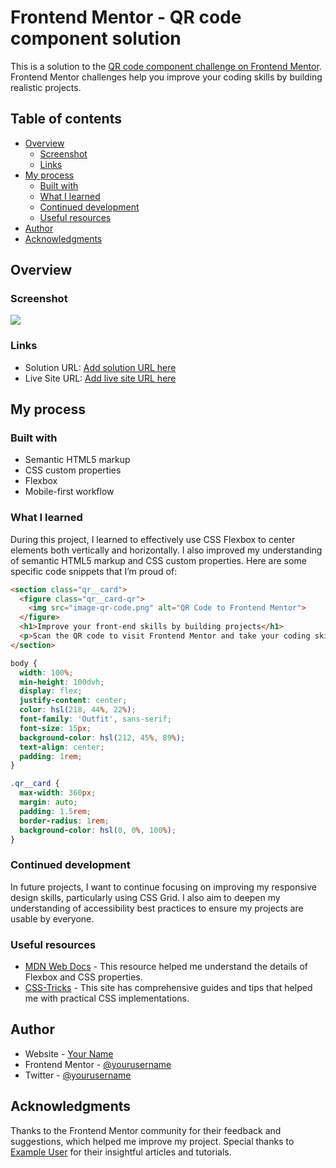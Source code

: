 # Frontend Mentor - QR code component solution

This is a solution to the [QR code component challenge on Frontend Mentor](https://www.frontendmentor.io/challenges/qr-code-component-iux_sIO_H). Frontend Mentor challenges help you improve your coding skills by building realistic projects. 

## Table of contents

- [Overview](#overview)
  - [Screenshot](#screenshot)
  - [Links](#links)
- [My process](#my-process)
  - [Built with](#built-with)
  - [What I learned](#what-i-learned)
  - [Continued development](#continued-development)
  - [Useful resources](#useful-resources)
- [Author](#author)
- [Acknowledgments](#acknowledgments)

## Overview

### Screenshot

![](./screenshot.jpg)

### Links

- Solution URL: [Add solution URL here](https://your-solution-url.com)
- Live Site URL: [Add live site URL here](https://your-live-site-url.com)

## My process

### Built with

- Semantic HTML5 markup
- CSS custom properties
- Flexbox
- Mobile-first workflow

### What I learned

During this project, I learned to effectively use CSS Flexbox to center elements both vertically and horizontally. I also improved my understanding of semantic HTML5 markup and CSS custom properties. Here are some specific code snippets that I’m proud of:

```html
<section class="qr__card">
  <figure class="qr__card-qr">
    <img src="image-qr-code.png" alt="QR Code to Frontend Mentor">
  </figure>
  <h1>Improve your front-end skills by building projects</h1>
  <p>Scan the QR code to visit Frontend Mentor and take your coding skills to the next level!</p>
</section>
```

```css
body {
  width: 100%;
  min-height: 100dvh;
  display: flex;
  justify-content: center;
  color: hsl(218, 44%, 22%);
  font-family: 'Outfit', sans-serif;
  font-size: 15px;
  background-color: hsl(212, 45%, 89%);
  text-align: center;
  padding: 1rem;
}

.qr__card {
  max-width: 360px;
  margin: auto;
  padding: 1.5rem;
  border-radius: 1rem;
  background-color: hsl(0, 0%, 100%);
}
```

### Continued development

In future projects, I want to continue focusing on improving my responsive design skills, particularly using CSS Grid. I also aim to deepen my understanding of accessibility best practices to ensure my projects are usable by everyone.

### Useful resources

- [MDN Web Docs](https://developer.mozilla.org/) - This resource helped me understand the details of Flexbox and CSS properties.
- [CSS-Tricks](https://css-tricks.com/) - This site has comprehensive guides and tips that helped me with practical CSS implementations.

## Author

- Website - [Your Name](https://www.your-site.com)
- Frontend Mentor - [@yourusername](https://www.frontendmentor.io/profile/yourusername)
- Twitter - [@yourusername](https://www.twitter.com/yourusername)

## Acknowledgments

Thanks to the Frontend Mentor community for their feedback and suggestions, which helped me improve my project. Special thanks to [Example User](https://www.example.com) for their insightful articles and tutorials.